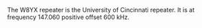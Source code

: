 <!-- TITLE: The W8YX Repeater -->

The W8YX repeater is the University of Cincinnati repeater. It is at frequency 147.060 positive offset 600 kHz.